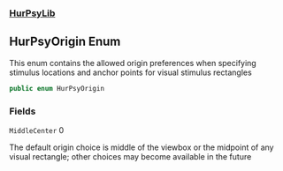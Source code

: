 ### [HurPsyLib](HurPsyLib.md 'HurPsyLib')

## HurPsyOrigin Enum

This enum contains the allowed origin preferences when specifying stimulus locations and anchor points for visual stimulus rectangles

```csharp
public enum HurPsyOrigin
```
### Fields

<a name='HurPsyLib.HurPsyOrigin.MiddleCenter'></a>

`MiddleCenter` 0

The default origin choice is middle of the viewbox or the midpoint of any visual rectangle; other choices may become available in the future